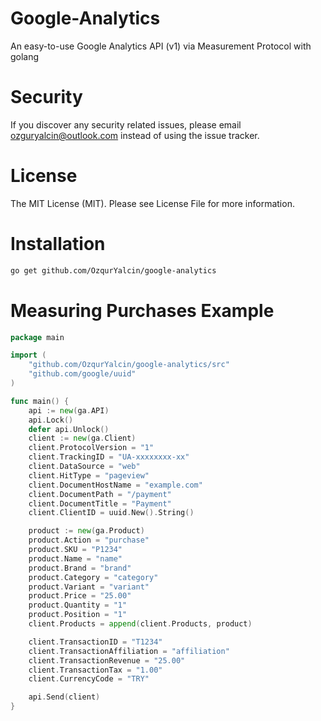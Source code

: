 # Google-Analytics
An easy-to-use Google Analytics API (v1) via Measurement Protocol with golang

# Security
If you discover any security related issues, please email ozguryalcin@outlook.com instead of using the issue tracker.

# License
The MIT License (MIT). Please see License File for more information.

# Installation
```bash
go get github.com/OzqurYalcin/google-analytics
```

# Measuring Purchases Example
```go
package main

import (
	"github.com/OzqurYalcin/google-analytics/src"
	"github.com/google/uuid"
)

func main() {
	api := new(ga.API)
	api.Lock()
	defer api.Unlock()
	client := new(ga.Client)
	client.ProtocolVersion = "1"
	client.TrackingID = "UA-xxxxxxxx-xx"
	client.DataSource = "web"
	client.HitType = "pageview"
	client.DocumentHostName = "example.com"
	client.DocumentPath = "/payment"
	client.DocumentTitle = "Payment"
	client.ClientID = uuid.New().String()

	product := new(ga.Product)
	product.Action = "purchase"
	product.SKU = "P1234"
	product.Name = "name"
	product.Brand = "brand"
	product.Category = "category"
	product.Variant = "variant"
	product.Price = "25.00"
	product.Quantity = "1"
	product.Position = "1"
	client.Products = append(client.Products, product)

	client.TransactionID = "T1234"
	client.TransactionAffiliation = "affiliation"
	client.TransactionRevenue = "25.00"
	client.TransactionTax = "1.00"
	client.CurrencyCode = "TRY"

	api.Send(client)
}
```
